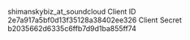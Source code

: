 shimanskybiz_at_soundcloud
Client ID
2e7a917a5bf0d13f35128a38402ee326
Client Secret
b2035662d6335c6ffb7d9d1ba855ff74
